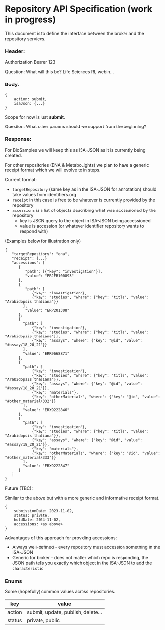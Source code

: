 # Repository API Specification (work in progress)

This document is to define the interface between the broker and the repository services.

### Header:
Authorization Bearer 123

Question: What will this be?  Life Sciences RI, webin...


### Body:

```
{
    action: submit,
    isaJson: {...}
}
```
Scope for now is just **submit**.

Question: What other params should we support from the beginning?


### Response:

For BioSamples we will keep this as ISA-JSON as it is currently being created.

For other repositories (ENA & MetaboLights) we plan to have a generic receipt format which we will evolve to in steps.

Current format:

* `targetRepository` (same key as in the ISA-JSON for annotation) should take values from identifiers.org
* `receipt` in this case is free to be whatever is currently provided by the repository
* `accessions` is a list of objects describing what was accessioned by the repository
    * key is JSON query to the object in ISA-JSON being accessioned
    * value is accession (or whatever identifier repository wants to respond with)

(Examples below for illustration only)
```
{
   "targetRepository": "ena",
   "receipt": {...}
   "accessions": [
      {
         "path": [{"key": "investigation"}],
         "value": "PRJEB100893"
      },
      {
         "path": [
            {"key": "investigation"}, 
            {"key": "studies", "where": {"key": "title", "value": "Arabidopsis thaliana"}}
        ],
         "value": "ERP201308"
      },
      {
        "path": [
            {"key": "investigation"}, 
            {"key": "studies", "where": {"key": "title", "value": "Arabidopsis thaliana"}},
            {"key": "assays", "where": {"key": "@id", "value": "#assay/18_20_21"}}
        ],
        "value": "ERR9668871"
      },
      {
        "path": [
            {"key": "investigation"}, 
            {"key": "studies", "where": {"key": "title", "value": "Arabidopsis thaliana"}},
            {"key": "assays", "where": {"key": "@id", "value": "#assay/18_20_21"}},
            {"key": "materials"},
            {"key": "otherMaterials", "where": {"key": "@id", "value": "#other_material/332"}}
        ],
        "value": "ERX9222846"
      },
      {
        "path": [
            {"key": "investigation"}, 
            {"key": "studies", "where": {"key": "title", "value": "Arabidopsis thaliana"}},
            {"key": "assays", "where": {"key": "@id", "value": "#assay/18_20_21"}},
            {"key": "materials"},
            {"key": "otherMaterials", "where": {"key": "@id", "value": "#other_material/333"}}
        ],
        "value": "ERX9222847"
      }
   ]
}
```

Future (TBC):

Similar to the above but with a more generic and informative receipt format.
```
{
    submissionDate: 2023-11-02,
    status: private,
    holdDate: 2024-11-02,
    accessions: <as above>
}
```

Advantages of this approach for providing accessions:

- Always well-defined - every repository must accession something in the ISA-JSON
- Generic for broker - does not matter which repo is responding, the JSON path tells you exactly which object in the ISA-JSON to add the `characteristic`


### Enums

Some (hopefully) common values across repositories.

key | value 
-- | --
action | submit, update, publish, delete...
status | private, public
